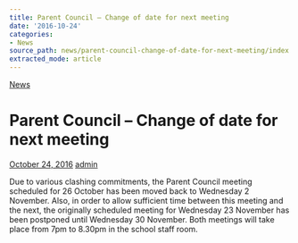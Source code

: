 ```yaml
---
title: Parent Council – Change of date for next meeting
date: '2016-10-24'
categories:
- News
source_path: news/parent-council-change-of-date-for-next-meeting/index.html
extracted_mode: article
---
```

[News](/news/)

# Parent Council – Change of date for next meeting

[October 24, 2016](/news/parent-council-change-of-date-for-next-meeting/) [admin](author/admin/)

Due to various clashing commitments, the Parent Council meeting scheduled for 26 October has been moved back to Wednesday 2 November. Also, in order to allow sufficient time between this meeting and the next, the originally scheduled meeting for Wednesday 23 November has been postponed until Wednesday 30 November. Both meetings will take place from 7pm to 8.30pm in the school staff room.
